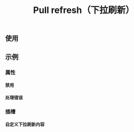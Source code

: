 ﻿---
title: Pull refresh（下拉刷新）
desc: "下拉刷新，通常用于移动端应用"
---

<app-alert type="warning" content="仅在移动端生效，因为只实现了触摸事件。因此需要打开浏览器的移动模式（`F12`，`Ctrl+Shift+M`）才能看到效果。"></app-alert>

## 使用

<masa-example file="Examples.labs.pull_refresh.Usage"></masa-example>

## 示例

### 属性

#### 禁用

<masa-example file="Examples.labs.pull_refresh.Disabled"></masa-example>

#### 处理错误

<masa-example file="Examples.labs.pull_refresh.OnError"></masa-example>

### 插槽

#### 自定义下拉刷新内容

<masa-example file="Examples.labs.pull_refresh.Contents"></masa-example>
